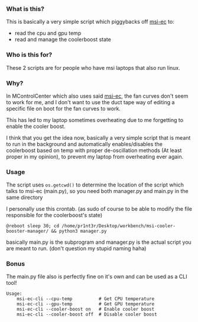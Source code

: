 ### What is this?

This is basically a very simple script which piggybacks off [msi-ec](https://github.com/BeardOverflow/msi-ec) to:
 - read the cpu and gpu temp
 - read and manage the coolerboost state

 ### Who is this for?

These 2 scripts are for people who have msi laptops that also run linux.

### Why?

In MControlCenter which also uses said [msi-ec](https://github.com/BeardOverflow/msi-ec), the fan curves don't seem to work for me, and I don't want to use the duct tape way of editing a specific file on boot for the fan curves to work.

This has led to my laptop sometimes overheating due to me forgetting to enable the cooler boost.

I think that you get the idea now, basically a very simple script that is meant to run in the background and automatically enables/disables the coolerboost based on temp with proper de-oscillation methods (At least proper in my opinion), to prevent my laptop from overheating ever again.

### Usage

The script uses `os.getcwd()` to determine the location of the script which talks to msi-ec (main.py), so you need both manager.py and main.py in the same directory

I personally use this crontab. (as sudo of course to be able to modify the file responsible for the coolerboost's state)

`@reboot sleep 30; cd /home/pr1nt3r/Desktop/workbench/msi-cooler-booster-manager/ && python3 manager.py`

basically main.py is the subprogram and manager.py is the actual script you are meant to run. (don't question my stupid naming haha)

### Bonus

The main.py file also is perfectly fine on it's own and can be used as a CLI tool!

```
Usage:
    msi-ec-cli --cpu-temp          # Get CPU temperature
    msi-ec-cli --gpu-temp          # Get GPU temperature
    msi-ec-cli --cooler-boost on   # Enable cooler boost
    msi-ec-cli --cooler-boost off  # Disable cooler boost
```